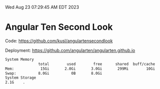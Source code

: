 Wed Aug 23 07:29:45 AM EDT 2023

# Angular Ten Second Look

Code: https://github.com/kusl/angulartensecondlook

Deployment: https://github.com/angularten/angularten.github.io

```bash
System Memory
               total        used        free      shared  buff/cache   available
Mem:            15Gi       2.0Gi       3.0Gi       299Mi        10Gi        12Gi
Swap:          8.0Gi          0B       8.0Gi
System Storage
2.1G	.
```
